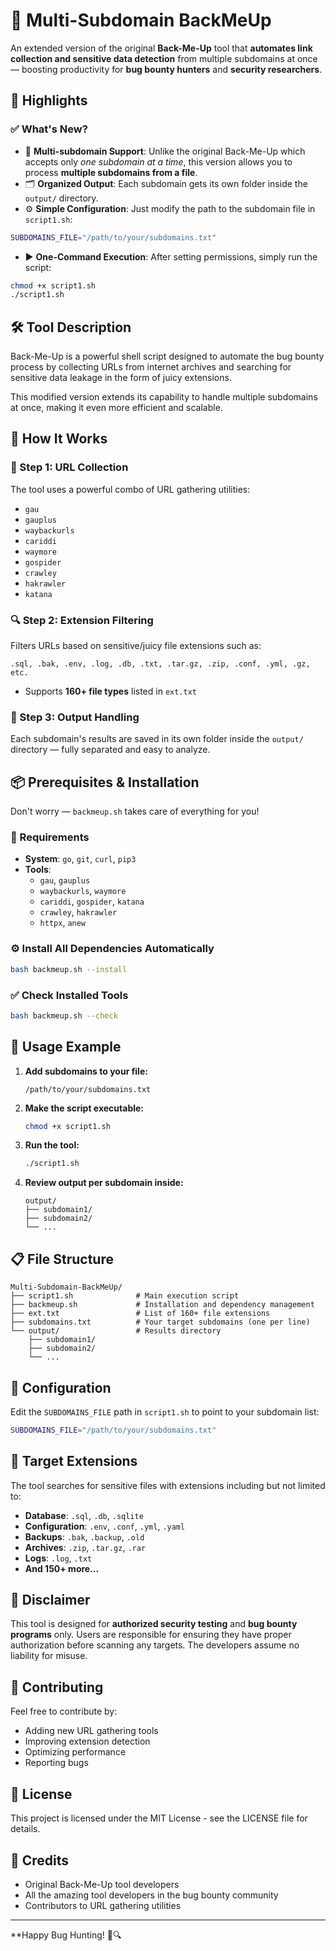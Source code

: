 # 🔐 Multi-Subdomain BackMeUp

An extended version of the original **Back-Me-Up** tool that **automates link collection and sensitive data detection** from multiple subdomains at once — boosting productivity for **bug bounty hunters** and **security researchers**.

## 🚀 Highlights

### ✅ What's New?

- 🔁 **Multi-subdomain Support**: Unlike the original Back-Me-Up which accepts only *one subdomain at a time*, this version allows you to process **multiple subdomains from a file**.
- 🗂️ **Organized Output**: Each subdomain gets its own folder inside the `output/` directory.
- ⚙️ **Simple Configuration**: Just modify the path to the subdomain file in `script1.sh`:

```bash
SUBDOMAINS_FILE="/path/to/your/subdomains.txt"
```

- ▶️ **One-Command Execution**: After setting permissions, simply run the script:

```bash
chmod +x script1.sh
./script1.sh
```

## 🛠️ Tool Description

Back-Me-Up is a powerful shell script designed to automate the bug bounty process by collecting URLs from internet archives and searching for sensitive data leakage in the form of juicy extensions.

This modified version extends its capability to handle multiple subdomains at once, making it even more efficient and scalable.

## 🧩 How It Works

### 🔎 Step 1: URL Collection
The tool uses a powerful combo of URL gathering utilities:
- `gau`
- `gauplus`
- `waybackurls`
- `cariddi`
- `waymore`
- `gospider`
- `crawley`
- `hakrawler`
- `katana`

### 🔍 Step 2: Extension Filtering
Filters URLs based on sensitive/juicy file extensions such as:
```
.sql, .bak, .env, .log, .db, .txt, .tar.gz, .zip, .conf, .yml, .gz, etc.
```
- Supports **160+ file types** listed in `ext.txt`

### 📁 Step 3: Output Handling
Each subdomain's results are saved in its own folder inside the `output/` directory — fully separated and easy to analyze.

## 📦 Prerequisites & Installation

Don't worry — `backmeup.sh` takes care of everything for you!

### 🔧 Requirements
- **System**: `go`, `git`, `curl`, `pip3`
- **Tools**: 
  - `gau`, `gauplus`
  - `waybackurls`, `waymore`
  - `cariddi`, `gospider`, `katana`
  - `crawley`, `hakrawler`
  - `httpx`, `anew`

### ⚙️ Install All Dependencies Automatically
```bash
bash backmeup.sh --install
```

### ✅ Check Installed Tools
```bash
bash backmeup.sh --check
```

## 🧪 Usage Example

1. **Add subdomains to your file:**
   ```
   /path/to/your/subdomains.txt
   ```

2. **Make the script executable:**
   ```bash
   chmod +x script1.sh
   ```

3. **Run the tool:**
   ```bash
   ./script1.sh
   ```

4. **Review output per subdomain inside:**
   ```
   output/
   ├── subdomain1/
   ├── subdomain2/
   └── ...
   ```

## 📋 File Structure

```
Multi-Subdomain-BackMeUp/
├── script1.sh              # Main execution script
├── backmeup.sh             # Installation and dependency management
├── ext.txt                 # List of 160+ file extensions
├── subdomains.txt          # Your target subdomains (one per line)
└── output/                 # Results directory
    ├── subdomain1/
    ├── subdomain2/
    └── ...
```

## 🔧 Configuration

Edit the `SUBDOMAINS_FILE` path in `script1.sh` to point to your subdomain list:

```bash
SUBDOMAINS_FILE="/path/to/your/subdomains.txt"
```

## 🎯 Target Extensions

The tool searches for sensitive files with extensions including but not limited to:
- **Database**: `.sql`, `.db`, `.sqlite`
- **Configuration**: `.env`, `.conf`, `.yml`, `.yaml`
- **Backups**: `.bak`, `.backup`, `.old`
- **Archives**: `.zip`, `.tar.gz`, `.rar`
- **Logs**: `.log`, `.txt`
- **And 150+ more...**

## 🚨 Disclaimer

This tool is designed for **authorized security testing** and **bug bounty programs** only. Users are responsible for ensuring they have proper authorization before scanning any targets. The developers assume no liability for misuse.

## 🤝 Contributing

Feel free to contribute by:
- Adding new URL gathering tools
- Improving extension detection
- Optimizing performance
- Reporting bugs

## 📜 License

This project is licensed under the MIT License - see the LICENSE file for details.

## 🙏 Credits

- Original Back-Me-Up tool developers
- All the amazing tool developers in the bug bounty community
- Contributors to URL gathering utilities

---

**Happy Bug Hunting! 🐛🔍
